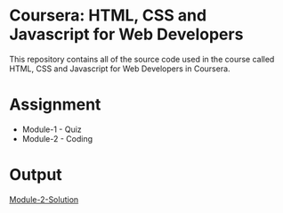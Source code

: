 # Coursera: HTML, CSS and Javascript for Web Developers
This repository contains all of the source code used in the course called HTML, CSS and Javascript for Web Developers in Coursera.

# Assignment
* Module-1 - Quiz 
* Module-2 - Coding

# Output
[Module-2-Solution](https://christianlloydsalon.github.io/Coursera-HTML-CSS-and-Javascript-for-Web-Developers/Module-2-Solution/index.html)
